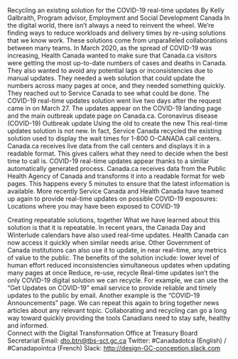 
Recycling an existing solution for the COVID-19 real-time updates
By Kelly Galbraith, Program advisor, Employment and Social Development Canada
In the digital world, there isn’t always a need to reinvent the wheel. We’re finding ways to reduce workloads and delivery times by re-using solutions that we know work. These solutions come from unparalleled collaborations between many teams.
In March 2020, as the spread of COVID-19 was increasing, Health Canada wanted to make sure that Canada.ca visitors were getting the most up-to-date numbers of cases and deaths in Canada. They also wanted to avoid any potential lags or inconsistencies due to manual updates. They needed a web solution that could update the numbers across many pages at once, and they needed something quickly. They reached out to Service Canada to see what could be done.
The COVID-19 real-time updates solution went live two days after the request came in on March 27. The updates appear on the COVID-19 landing page and the main outbreak update page on Canada.ca.
Coronavirus disease (COVID-19)
Outbreak update
Using the old to create the new
This real-time updates solution is not new. In fact, Service Canada recycled the existing solution used to display the wait times for 1-800 O-CANADA call centers.
Canada.ca receives live data from the call centers and displays it in a readable format. This gives callers what they need to decide when the best time to call is. COVID-19 real-time updates appear thanks to a similar automatically generated process. Canada.ca receives data from the Public Health Agency of Canada and transforms it into a readable format for web pages. This happens every 5 minutes to ensure that the latest information is available.
More recently Service Canada and Health Canada have teamed up again to provide real-time updates on possible COVID-19 exposures:
Locations where you may have been exposed to COVID-19
 
Creating repeatable solutions, together
What we have learned about this solution is that it is repeatable. In recent years, the Canada Day and Winterlude calendars have also used real-time updates. Health Canada can now access it quickly when similar needs arise. Other Government of Canada institutions can also use it to update, in near real-time, any metrics of value to the public.
The benefits of the solution include:
lower level of human effort
reduced inconsistencies
simultaneous updates when updating many pages at once
Reduce, re-use, recycle
Real-time updates isn’t the only COVID-19 digital solution we can recycle. For example, we can use the “Get Updates on COVID-19” email service to provide reliable and timely updates to the public by email. Another example is the “COVID-19 Announcements” page. We can repeat this again to bring together news articles about any relevant topic.
Collaborating and recycling can go a long way toward quickly providing the tools Canadians need to stay safe, healthy and informed.  
Connect with the Digital Transformation Office at Treasury Board Secretariat
Email: dto.btn@tbs-sct.gc.ca
Twitter: #Canadadotca (English) / #Canadapointca (French)
Slack: http://design-GC-conception.slack.com
